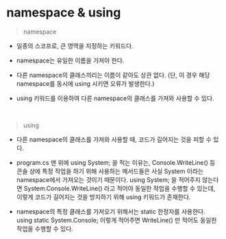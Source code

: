 # namespace & using

> namespace

- 일종의 스코프로, 큰 영역을 지정하는 키워드다.

- namespace는 유일한 이름을 가져야 한다.

- 다른 namespace의 클래스끼리는 이름이 같아도 상관 없다. (단, 이 경우 해당 namespace를 동시에 using 시키면 오류가 발생한다.)

- using 키워드를 이용하여 다른 namespace의 클래스를 가져와 사용할 수 있다.

<br>

> using

- 다른 namespace의 클래스를 가져와 사용할 때, 코드가 길어지는 것을 피할 수 있다.

- program.cs 맨 위에 using System; 을 적는 이유는, Console.WriteLine() 등 콘솔 상에 특정 작업을 하기 위해 사용하는 메서드들은 사실 System 이라는 namespace에서 가져오는 것이기 때문이다. using System; 을 적어주지 않는다면 System.Console.WriteLine() 라고 적어야 동일한 작업을 수행할 수 있는데, 이렇게 코드가 길어지는 것을 방지하기 위해 using 키워드가 존재한다.

- namespace의 특정 클래스를 가져오기 위해서는 static 한정자를 사용한다. using static System.Console; 이렇게 적어주면 WriteLine() 만 적어도 동일한 작업을 수행할 수 있다.
